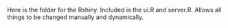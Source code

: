 Here is the folder for the Rshiny. Included is the ui.R and server.R. Allows all things to be changed manually and dynamically.
